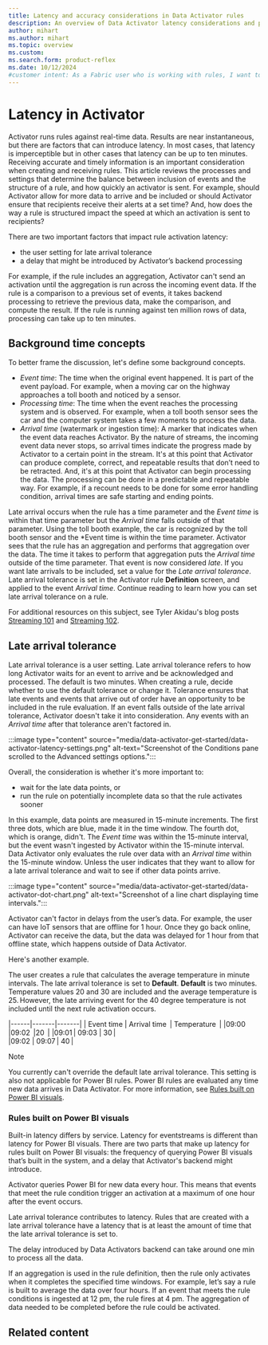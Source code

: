 ```yaml
---
title: Latency and accuracy considerations in Data Activator rules
description: An overview of Data Activator latency considerations and performance when building Data Activator rules.
author: mihart
ms.author: mihart
ms.topic: overview
ms.custom:  
ms.search.form: product-reflex
ms.date: 10/12/2024
#customer intent: As a Fabric user who is working with rules, I want to understand the factors that help to determine when actions are included and excluded from rule reporting.
---
```


# Latency in Activator

Activator runs rules against real-time data. Results are near instantaneous, but there are factors that can introduce latency. In most cases, that latency is imperceptible but in other cases that latency can be up to ten minutes. Receiving accurate and timely information is an important consideration when creating and receiving rules. This article reviews the processes and settings that determine the balance between inclusion of events and the structure of a rule, and how quickly an activator is sent. For example, should Activator allow for more data to arrive and be included or should Activator ensure that recipients receive their alerts at a set time? And, how does the way a rule is structured impact the speed at which an activation is sent to recipients? 

There are two important factors that impact rule activation latency: 
- the user setting for late arrival tolerance
- a delay that might be introduced by Activator’s backend processing

For example, if the rule includes an aggregation, Activator can't send an activation until the aggregation is run across the incoming event data. If the rule is a comparison to a previous set of events, it takes backend processing to retrieve the previous data, make the comparison, and compute the result. If the rule is running against ten million rows of data, processing can take up to ten minutes.  
  
## Background time concepts

To better frame the discussion, let's define some background concepts.
- _Event time_: The time when the original event happened. It is part of the event payload. For example, when a moving car on the highway approaches a toll booth and noticed by a sensor.
- _Processing time_: The time when the event reaches the processing system and is observed. For example, when a toll booth sensor sees the car and the computer system takes a few moments to process the data.
- _Arrival time_ (watermark or ingestion time): A marker that indicates when the event data reaches Activator. By the nature of streams, the incoming event data never stops, so arrival times indicate the progress made by Activator to a certain point in the stream. It's at this point that Activator can produce complete, correct, and repeatable results that don’t need to be retracted. And, it's at this point that Activator can begin processing the data. The processing can be done in a predictable and repeatable way. For example, if a recount needs to be done for some error handling condition, arrival times are safe starting and ending points.

Late arrival occurs when the rule has a time parameter and the *Event time* is within that time parameter but the *Arrival time* falls outside of that parameter. Using the toll booth example, the car is recognized by the toll booth sensor and the *Event time is within the time parameter. Activator sees that the rule has an aggregation and performs that aggregation over the data. The time it takes to perform that aggregation puts the *Arrival time* outside of the time parameter. That event is now considered *late*. If you want late arrivals to be included, set a value for the *Late arrival tolerance*. Late arrival tolerance is set in the Activator rule **Definition** screen, and applied to the event *Arrival time*. Continue reading to learn how you can set late arrival tolerance on a rule. 

For additional resources on this subject, see Tyler Akidau's blog posts [Streaming 101](https://www.oreilly.com/ideas/the-world-beyond-batch-streaming-101) and [Streaming 102](https://www.oreilly.com/ideas/the-world-beyond-batch-streaming-102).

##  Late arrival tolerance 

Late arrival tolerance is a user setting. Late arrival tolerance refers to how long Activator waits for an event to arrive and be acknowledged and processed. The default is two minutes. When creating a rule, decide whether to use the default tolerance or change it. Tolerance ensures that late events and events that arrive out of order have an opportunity to be included in the rule evaluation. If an event falls outside of the late arrival tolerance, Activator doesn't take it into consideration. Any events with an *Arrival time* after that tolerance aren't factored in. 



:::image type="content" source="media/data-activator-get-started/data-activator-latency-settings.png" alt-text="Screenshot of the Conditions pane scrolled to the Advanced settings options.":::


Overall, the consideration is whether it's more important to:

- wait for the late data points, or 
- run the rule on potentially incomplete data so that the rule activates sooner  

In this example, data points are measured in 15-minute increments. The first three dots, which are blue, made it in the time window. The fourth dot, which is orange, didn't. The *Event time* was within the 15-minute interval, but the event wasn't ingested by Activator within the 15-minute interval. Data Activator only evaluates the rule over data with an *Arrival time* within the 15-minute window. Unless the user indicates that they want to allow for a late arrival tolerance and wait to see if other data points arrive.  

:::image type="content" source="media/data-activator-get-started/data-activator-dot-chart.png" alt-text="Screenshot of a line chart displaying time intervals.":::

Activator can't factor in delays from the user’s data. For example, the user can have IoT sensors that are offline for 1 hour. Once they go back online, Activator can receive the data, but the data was delayed for 1 hour from that offline state, which happens outside of Data Activator. 

Here's another example.  

The user creates a rule that calculates the average temperature in minute intervals. The late arrival tolerance is set to **Default**. **Default** is two minutes. Temperature values 20 and 30 are included and the average temperature is 25. However, the late arriving event for the 40 degree temperature is not included until the next rule activation occurs.  

|------|-------|-------|
|  Event time  | Arrival time  | Temperature  |
|09:00  |09:02  |20  |
|09:01 | 09:03  | 30 |  
|09:02  |   09:07 | 40 | 

> [!NOTE]
> You currently can't override the default late arrival tolerance. This setting is also not applicable for Power BI rules. Power BI rules are evaluated any time new data arrives in Data Activator. For more information, see [Rules built on Power BI visuals](#rules-built-on-power-bi-visuals).

### Rules built on Power BI visuals 

Built-in latency differs by service. Latency for eventstreams is different than latency for Power BI visuals. There are two parts that make up latency for rules built on Power BI visuals: the frequency of querying Power BI visuals that’s built in the system, and a delay that Activator's backend might introduce. 

Activator queries Power BI for new data every hour. This means that events that meet the rule condition trigger an activation at a maximum of one hour after the event occurs. 





Late arrival tolerance contributes to latency. Rules that are created with a late arrival tolerance have a latency that is at least the amount of time that the late arrival tolerance is set to. 

The delay introduced by Data Activators backend can take around one min to process all the data. 

If an aggregation is used in the rule definition, then the rule only activates when it completes the specified time windows. For example, let’s say a rule is built to average the data over four hours. If an event that meets the rule conditions is ingested at 12 pm, the rule fires at 4 pm. The aggregation of data needed to be completed before the rule could be activated. 

## Related content
